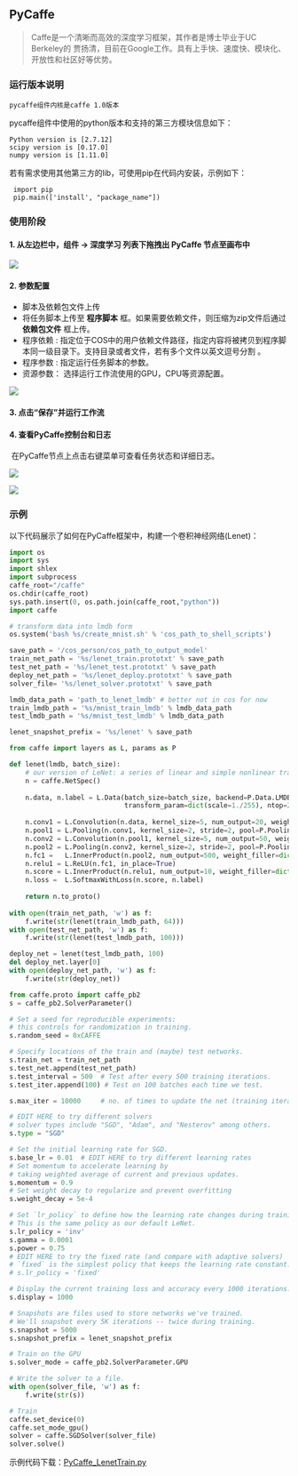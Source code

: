 ## PyCaffe

> Caffe是一个清晰而高效的深度学习框架，其作者是博士毕业于UC Berkeley的 贾扬清，目前在Google工作。具有上手快、速度快、模块化、开放性和社区好等优势。

### 运行版本说明

```
pycaffe组件内核是caffe 1.0版本
```

pycaffe组件中使用的python版本和支持的第三方模块信息如下：

```
Python version is [2.7.12]
scipy version is [0.17.0]
numpy version is [1.11.0]
```

若有需求使用其他第三方的lib，可使用pip在代码内安装，示例如下：

```
 import pip
 pip.main(['install', "package_name"])
```

### 使用阶段

#### 1. 从左边栏中，组件 → 深度学习 列表下拖拽出 PyCaffe 节点至画布中

  ![](https://main.qcloudimg.com/raw/a20d4c6aa9c28c9351fe9c419fc69548.png)                                            

#### 2. 参数配置

- 脚本及依赖包文件上传
- 将任务脚本上传至 **程序脚本** 框。如果需要依赖文件，则压缩为zip文件后通过 **依赖包文件** 框上传。
- 程序依赖 : 指定位于COS中的用户依赖文件路径，指定内容将被拷贝到程序脚本同一级目录下。支持目录或者文件，若有多个文件以英文逗号分割 。
- 程序参数 : 指定运行任务脚本的参数。
- 资源参数： 选择运行工作流使用的GPU，CPU等资源配置。

![](https://main.qcloudimg.com/raw/04724a4733197f8aeac095a167aad56f.png)

#### 3. 点击“保存”并运行工作流

#### 4. 查看PyCaffe控制台和日志

​           在PyCaffe节点上点击右键菜单可查看任务状态和详细日志。

   ![](https://main.qcloudimg.com/raw/e885bde8cb51c74927127b5ac3c1fb97.png)

   ![](https://main.qcloudimg.com/raw/4eb6a08b1ab47025901a205013eb48fd.png)

### 示例

以下代码展示了如何在PyCaffe框架中，构建一个卷积神经网络(Lenet)：

```python
import os
import sys
import shlex
import subprocess
caffe_root="/caffe"
os.chdir(caffe_root)
sys.path.insert(0, os.path.join(caffe_root,"python"))
import caffe

# transform data into lmdb form
os.system('bash %s/create_mnist.sh' % 'cos_path_to_shell_scripts')

save_path = '/cos_person/cos_path_to_output_model'
train_net_path = '%s/lenet_train.prototxt' % save_path
test_net_path = '%s/lenet_test.prototxt' % save_path
deploy_net_path = '%s/lenet_deploy.prototxt' % save_path
solver_file= '%s/lenet_solver.prototxt' % save_path

lmdb_data_path = 'path_to_lenet_lmdb' # better not in cos for now
train_lmdb_path = '%s/mnist_train_lmdb' % lmdb_data_path
test_lmdb_path = '%s/mnist_test_lmdb' % lmdb_data_path

lenet_snapshot_prefix = '%s/lenet' % save_path

from caffe import layers as L, params as P

def lenet(lmdb, batch_size):
    # our version of LeNet: a series of linear and simple nonlinear transformations
    n = caffe.NetSpec()
    
    n.data, n.label = L.Data(batch_size=batch_size, backend=P.Data.LMDB, source=lmdb,
                             transform_param=dict(scale=1./255), ntop=2)
    
    n.conv1 = L.Convolution(n.data, kernel_size=5, num_output=20, weight_filler=dict(type='xavier'))
    n.pool1 = L.Pooling(n.conv1, kernel_size=2, stride=2, pool=P.Pooling.MAX)
    n.conv2 = L.Convolution(n.pool1, kernel_size=5, num_output=50, weight_filler=dict(type='xavier'))
    n.pool2 = L.Pooling(n.conv2, kernel_size=2, stride=2, pool=P.Pooling.MAX)
    n.fc1 =   L.InnerProduct(n.pool2, num_output=500, weight_filler=dict(type='xavier'))
    n.relu1 = L.ReLU(n.fc1, in_place=True)
    n.score = L.InnerProduct(n.relu1, num_output=10, weight_filler=dict(type='xavier'))
    n.loss =  L.SoftmaxWithLoss(n.score, n.label)
    
    return n.to_proto()
    
with open(train_net_path, 'w') as f:
    f.write(str(lenet(train_lmdb_path, 64)))    
with open(test_net_path, 'w') as f:
    f.write(str(lenet(test_lmdb_path, 100)))

deploy_net = lenet(test_lmdb_path, 100)
del deploy_net.layer[0]
with open(deploy_net_path, 'w') as f:
    f.write(str(deploy_net))    

from caffe.proto import caffe_pb2
s = caffe_pb2.SolverParameter()

# Set a seed for reproducible experiments:
# this controls for randomization in training.
s.random_seed = 0xCAFFE

# Specify locations of the train and (maybe) test networks.
s.train_net = train_net_path
s.test_net.append(test_net_path)
s.test_interval = 500  # Test after every 500 training iterations.
s.test_iter.append(100) # Test on 100 batches each time we test.

s.max_iter = 10000     # no. of times to update the net (training iterations)

# EDIT HERE to try different solvers
# solver types include "SGD", "Adam", and "Nesterov" among others.
s.type = "SGD"

# Set the initial learning rate for SGD.
s.base_lr = 0.01  # EDIT HERE to try different learning rates
# Set momentum to accelerate learning by
# taking weighted average of current and previous updates.
s.momentum = 0.9
# Set weight decay to regularize and prevent overfitting
s.weight_decay = 5e-4

# Set `lr_policy` to define how the learning rate changes during training.
# This is the same policy as our default LeNet.
s.lr_policy = 'inv'
s.gamma = 0.0001
s.power = 0.75
# EDIT HERE to try the fixed rate (and compare with adaptive solvers)
# `fixed` is the simplest policy that keeps the learning rate constant.
# s.lr_policy = 'fixed'

# Display the current training loss and accuracy every 1000 iterations.
s.display = 1000

# Snapshots are files used to store networks we've trained.
# We'll snapshot every 5K iterations -- twice during training.
s.snapshot = 5000
s.snapshot_prefix = lenet_snapshot_prefix

# Train on the GPU
s.solver_mode = caffe_pb2.SolverParameter.GPU

# Write the solver to a file.
with open(solver_file, 'w') as f:
    f.write(str(s))

# Train
caffe.set_device(0)
caffe.set_mode_gpu()
solver = caffe.SGDSolver(solver_file)
solver.solve()
```

示例代码下载：[PyCaffe_LenetTrain.py](https://tio.cloud.tencent.com/gitbook/doc/manual/attachments/PyCaffe_LenetTrain.py)